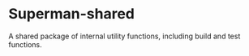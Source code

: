 # Superman-shared

A shared package of internal utility functions, including build and test functions.
